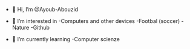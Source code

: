 - 👋 Hi, I’m @Ayoub-Abouzid
- 👀 I’m interested in
  -Computers and other devices
  -Footbal (soccer)
  -Nature
  -Github
  
- 🌱 I’m currently learning
   -Computer scienze
  

<!---
Ayoub-Abouzid/Ayoub-Abouzid is a ✨ special ✨ repository because its `README.md` (this file) appears on your GitHub profile.
You can click the Preview link to take a look at your changes.
--->
